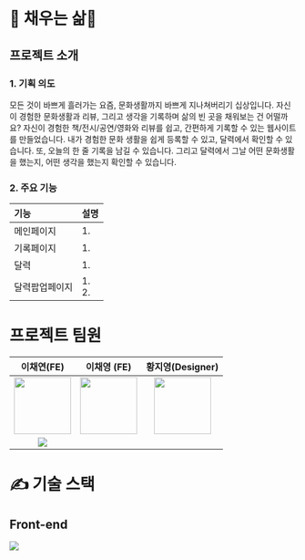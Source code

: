 <h1> 🤍 채우는 삶🤍 </h1>

<h2> 프로젝트 소개 </h2>
<h3> 1. 기획 의도 </h3>
모든 것이 바쁘게 흘러가는 요즘, 문화생활까지 바쁘게 지나쳐버리기 십상입니다. 자신이 경험한 문화생활과 리뷰, 그리고 생각을 기록하며 삶의 빈 곳을 채워보는 건 어떨까요? 자신이 경험한 책/전시/공연/영화와 리뷰를 쉽고, 간편하게 기록할 수 있는 웹사이트를 만들었습니다. 내가 경험한 문화 생활을 쉽게 등록할 수 있고, 달력에서 확인할 수 있습니다. 또, 오늘의 한 줄 기록을 남길 수 있습니다. 그리고 달력에서 그날 어떤 문화생활을 했는지, 어떤 생각을 했는지 확인할 수 있습니다.

<h3> 2. 주요 기능 </h3>

|기능| 설명|
|:---|:---|
|메인페이지|1.|
|기록페이지|1.|
|달력|1.|
|달력팝업페이지|1. <br>2.|


<h1> 프로젝트 팀원 </h1>

|이채연(FE)|이채영 (FE)|황지영(Designer)|
|:---:|:---:|:---:|
|<img src="https://avatars.githubusercontent.com/u/107829964?v=4" width="100">|<img src="" width="100" >|<img src="" width="100" >|
|<a href="https://github.com/leechaeyeon321"><img src="https://img.shields.io/badge/GitHub-181717?style=plastic&logo=GitHub&logoColor=white"/></a> |<a href=""><img src=""/></a>|<a href=""><img src=""/></a>|
<h1> ✍️ 기술 스택 </h1>
<h2>  Front-end </h2>
<div>

<img src="https://img.shields.io/badge/JavaScript-F7DF1E?style=plastic&logo=JavaScript&logoColor=white"/> 

</div>
